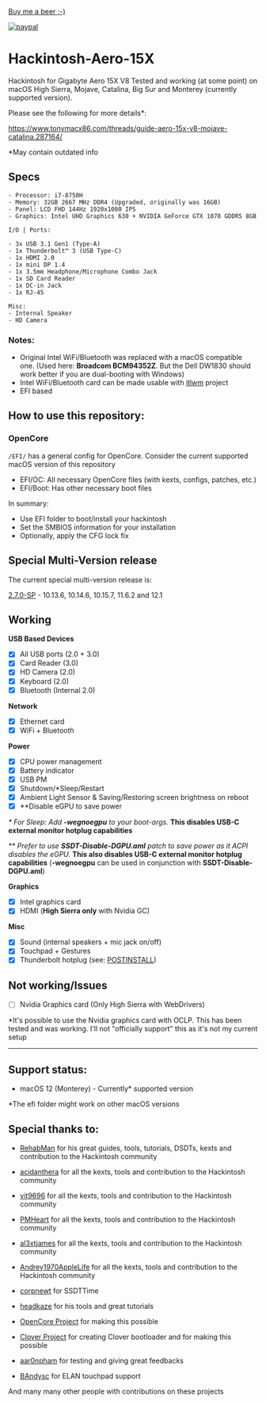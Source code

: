 [Buy me a beer ;-)](https://www.paypal.com/donate?business=4UYU36A9L2PGS&currency_code=USD)

[![paypal](https://www.paypalobjects.com/en_US/i/btn/btn_donateCC_LG.gif)](https://www.paypal.com/donate?business=4UYU36A9L2PGS&currency_code=USD)

# Hackintosh-Aero-15X
Hackintosh for Gigabyte Aero 15X V8
Tested and working (at some point) on macOS High Sierra, Mojave, Catalina, Big Sur and Monterey (currently supported version).

Please see the following for more details*:

https://www.tonymacx86.com/threads/guide-aero-15x-v8-mojave-catalina.287164/

*May contain outdated info

## Specs

```
- Processor: i7-8750H
- Memory: 32GB 2667 MHz DDR4 (Upgraded, originally was 16GB)
- Panel: LCD FHD 144Hz 1920x1080 IPS
- Graphics: Intel UHD Graphics 630 + NVIDIA GeForce GTX 1070 GDDR5 8GB

I/O | Ports:

- 3x USB 3.1 Gen1 (Type-A)
- 1x Thunderbolt™ 3 (USB Type-C)
- 1x HDMI 2.0
- 1x mini DP 1.4
- 1x 3.5mm Headphone/Microphone Combo Jack
- 1x SD Card Reader
- 1x DC-in Jack
- 1x RJ-45

Misc:
- Internal Speaker
- HD Camera
```
### Notes:
- Original Intel WiFi/Bluetooth was replaced with a macOS compatible one. (Used here: **Broadcom BCM94352Z**. But the Dell DW1830 should work better if you are dual-booting with Windows)
- Intel WiFi/Bluetooth card can be made usable with [itlwm](https://github.com/OpenIntelWireless/itlwm) project 
- EFI based

## How to use this repository:

### OpenCore

`/EFI/` has a general config for OpenCore. Consider the current supported macOS version of this repository
- EFI/OC: All necessary OpenCore files (with kexts, configs, patches, etc.)
- EFI/Boot: Has other necessary boot files

In summary:

- Use EFI folder to boot/install your hackintosh
- Set the SMBIOS information for your installation
- Optionally, apply the CFG lock fix

## Special Multi-Version release

The current special multi-version release is:

[2.7.0-SP](https://github.com/zacmks/Hackintosh-Aero-15X/releases/2.7.0-SP) - 10.13.6, 10.14.6, 10.15.7, 11.6.2 and 12.1

## Working

**USB Based Devices**
- [x] All USB ports (2.0 + 3.0)
- [x] Card Reader (3.0)
- [x] HD Camera (2.0)
- [x] Keyboard (2.0)
- [x] Bluetooth (Internal 2.0)

**Network**
- [x] Ethernet card
- [x] WiFi + Bluetooth

**Power**
- [x] CPU power management
- [x] Battery indicator
- [x] USB PM
- [x] Shutdown/*Sleep/Restart
- [x] Ambient Light Sensor & Saving/Restoring screen brightness on reboot
- [x] **Disable eGPU to save power

*\* For Sleep: Add **-wegnoegpu** to your boot-args.* **This disables USB-C external monitor hotplug capabilities**

*\*\* Prefer to use **SSDT-Disable-DGPU.aml** patch to save power as it ACPI disables the eGPU.* **This also disables USB-C external monitor hotplug capabilities** (**-wegnoegpu** can be used in conjunction with **SSDT-Disable-DGPU.aml**)

**Graphics**
- [x] Intel graphics card
- [x] HDMI (**High Sierra only** with Nvidia GC)

**Misc**
- [x] Sound (internal speakers + mic jack on/off)
- [x] Touchpad + Gestures
- [x] Thunderbolt hotplug (see: [POSTINSTALL](./POSTINSTALL.md))

## Not working/Issues

- [ ] Nvidia Graphics card (Only High Sierra with WebDrivers)

*It's possible to use the Nvidia graphics card with OCLP. This has been tested and was working. I'll not "officially support" this as it's not my current setup

---
## Support status:

- macOS 12 (Monterey) - Currently* supported version

*The efi folder might work on other macOS versions

## Special thanks to:

* [RehabMan](https://github.com/RehabMan) for his great guides, tools, tutorials, DSDTs, kexts and contribution to the Hackintosh community

* [acidanthera](https://github.com/acidanthera) for all the kexts, tools and contribution to the Hackintosh community

* [vit9696](https://github.com/vit9696) for all the kexts, tools and contribution to the Hackintosh community

* [PMHeart](https://github.com/PMHeart) for all the kexts, tools and contribution to the Hackintosh community

* [al3xtjames](https://github.com/al3xtjames) for all the kexts, tools and contribution to the Hackintosh community

* [Andrey1970AppleLife](https://github.com/Andrey1970AppleLife) for all the kexts, tools and contribution to the Hackintosh community

* [corpnewt](https://github.com/corpnewt) for SSDTTime

* [headkaze](https://github.com/headkaze) for his tools and great tutorials

* [OpenCore Project](https://github.com/acidanthera/OpenCorePkg) for making this possible

* [Clover Project](https://sourceforge.net/projects/cloverefiboot/) for creating Clover bootloader and for making this possible

* [aar0npham](https://github.com/aar0npham) for testing and giving great feedbacks

* [BAndysc](https://github.com/BAndysc) for ELAN touchpad support

And many many other people with contributions on these projects
